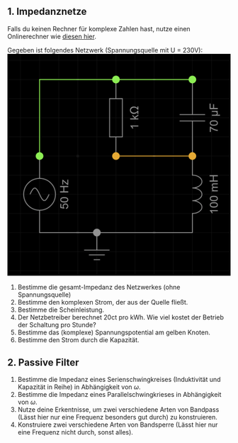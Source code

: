 
## 1. Impedanznetze
Falls du keinen Rechner für komplexe Zahlen hast, nutze einen Onlinerechner wie [diesen hier](https://www.calculators-math.com/complex-number-calculator).

Gegeben ist folgendes Netzwerk (Spannungsquelle mit U = 230V):\
![](../assets/images/2025-07-25-22-59-41.png)

1. Bestimme die gesamt-Impedanz des Netzwerkes (ohne Spannungsquelle)
2. Bestimme den komplexen Strom, der aus der Quelle fließt.
3. Bestimme die Scheinleistung.
4. Der Netzbetreiber berechnet 20ct pro kWh. Wie viel kostet der Betrieb der Schaltung pro Stunde?
5. Bestimme das (komplexe) Spannungspotential am gelben Knoten.
6. Bestimme den Strom durch die Kapazität.

## 2. Passive Filter

1. Bestimme die Impedanz eines Serienschwingkreises (Induktivität und Kapazität in Reihe) in Abhängigkeit von $\omega$.
2. Bestimme die Impedanz eines Parallelschwingkrieses in Abhängigkeit von $\omega$.
3. Nutze deine Erkentnisse, um zwei verschiedene Arten von Bandpass (Lässt hier nur eine Frequenz besonders gut durch) zu konstruieren.
4. Konstruiere zwei verschiedene Arten von Bandsperre (Lässt hier nur eine Frequenz nicht durch, sonst alles).

